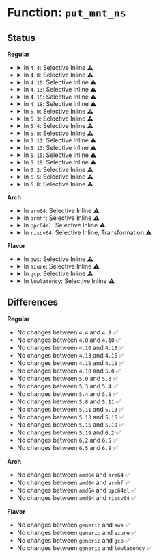 # Function: <code>put_mnt_ns</code>

## Status
<b>Regular</b>
<ul>
<li>
<details>
<summary>In <code>4.4</code>: Selective Inline ⚠️</summary>

```c
void put_mnt_ns(struct mnt_namespace *ns);
```

**Collision:** Unique Global

**Inline:** Selective

**Transformation:** False

**Instances:**

```
In fs/namespace.c (ffffffff812301f0)
Location: fs/namespace.c:3150
Inline: True
Direct callers:
  - kernel/nsproxy.c:create_new_namespaces
  - kernel/nsproxy.c:free_nsproxy
  - fs/namespace.c:mount_subtree
  - fs/namespace.c:mntns_install
  - fs/namespace.c:mntns_put
  - fs/proc_namespace.c:mounts_release
  - fs/proc_namespace.c:mounts_open_common
```
**Symbols:**

```
ffffffff812301f0-ffffffff8123021b: put_mnt_ns (STB_GLOBAL)
```
</details>
</li>
<li>
<details>
<summary>In <code>4.8</code>: Selective Inline ⚠️</summary>

```c
void put_mnt_ns(struct mnt_namespace *ns);
```

**Collision:** Unique Global

**Inline:** Selective

**Transformation:** False

**Instances:**

```
In fs/namespace.c (ffffffff81258880)
Location: fs/namespace.c:3137
Inline: True
Direct callers:
  - kernel/nsproxy.c:free_nsproxy
  - kernel/nsproxy.c:create_new_namespaces
  - fs/namespace.c:mntns_install
  - fs/namespace.c:mntns_put
  - fs/namespace.c:mount_subtree
  - fs/proc_namespace.c:mounts_release
  - fs/proc_namespace.c:mounts_open_common
```
**Symbols:**

```
ffffffff81258880-ffffffff812588ab: put_mnt_ns (STB_GLOBAL)
```
</details>
</li>
<li>
<details>
<summary>In <code>4.10</code>: Selective Inline ⚠️</summary>

```c
void put_mnt_ns(struct mnt_namespace *ns);
```

**Collision:** Unique Global

**Inline:** Selective

**Transformation:** False

**Instances:**

```
In fs/namespace.c (ffffffff8126bd30)
Location: fs/namespace.c:3281
Inline: True
Direct callers:
  - kernel/nsproxy.c:free_nsproxy
  - kernel/nsproxy.c:create_new_namespaces
  - fs/namespace.c:mntns_install
  - fs/namespace.c:mntns_put
  - fs/namespace.c:mount_subtree
  - fs/proc_namespace.c:mounts_release
  - fs/proc_namespace.c:mounts_open_common
```
**Symbols:**

```
ffffffff8126bd30-ffffffff8126bd5b: put_mnt_ns (STB_GLOBAL)
```
</details>
</li>
<li>
<details>
<summary>In <code>4.13</code>: Selective Inline ⚠️</summary>

```c
void put_mnt_ns(struct mnt_namespace *ns);
```

**Collision:** Unique Global

**Inline:** Selective

**Transformation:** False

**Instances:**

```
In fs/namespace.c (ffffffff81279520)
Location: fs/namespace.c:3217
Inline: True
Direct callers:
  - kernel/nsproxy.c:free_nsproxy
  - kernel/nsproxy.c:create_new_namespaces
  - fs/namespace.c:mntns_install
  - fs/namespace.c:mntns_install
  - fs/namespace.c:mntns_put
  - fs/namespace.c:mount_subtree
  - fs/proc_namespace.c:mounts_release
  - fs/proc_namespace.c:mounts_open_common
```
**Symbols:**

```
ffffffff81279520-ffffffff8127954c: put_mnt_ns (STB_GLOBAL)
```
</details>
</li>
<li>
<details>
<summary>In <code>4.15</code>: Selective Inline ⚠️</summary>

```c
void put_mnt_ns(struct mnt_namespace *ns);
```

**Collision:** Unique Global

**Inline:** Selective

**Transformation:** False

**Instances:**

```
In fs/namespace.c (ffffffff8129bf50)
Location: fs/namespace.c:3290
Inline: True
Direct callers:
  - kernel/nsproxy.c:free_nsproxy
  - kernel/nsproxy.c:create_new_namespaces
  - fs/namespace.c:mntns_install
  - fs/namespace.c:mntns_install
  - fs/namespace.c:mntns_put
  - fs/namespace.c:mount_subtree
  - fs/proc_namespace.c:mounts_release
  - fs/proc_namespace.c:mounts_open_common
```
**Symbols:**

```
ffffffff8129bf50-ffffffff8129bf7a: put_mnt_ns (STB_GLOBAL)
```
</details>
</li>
<li>
<details>
<summary>In <code>4.18</code>: Selective Inline ⚠️</summary>

```c
void put_mnt_ns(struct mnt_namespace *ns);
```

**Collision:** Unique Global

**Inline:** Selective

**Transformation:** False

**Instances:**

```
In fs/namespace.c (ffffffff812c2480)
Location: fs/namespace.c:3327
Inline: True
Direct callers:
  - kernel/nsproxy.c:free_nsproxy
  - kernel/nsproxy.c:create_new_namespaces
  - fs/namespace.c:mntns_install
  - fs/namespace.c:mntns_install
  - fs/namespace.c:mntns_put
  - fs/namespace.c:mount_subtree
  - fs/proc_namespace.c:mounts_release
  - fs/proc_namespace.c:mounts_open_common
```
**Symbols:**

```
ffffffff812c2480-ffffffff812c24aa: put_mnt_ns (STB_GLOBAL)
```
</details>
</li>
<li>
<details>
<summary>In <code>5.0</code>: Selective Inline ⚠️</summary>

```c
void put_mnt_ns(struct mnt_namespace *ns);
```

**Collision:** Unique Global

**Inline:** Selective

**Transformation:** False

**Instances:**

```
In fs/namespace.c (ffffffff812d7720)
Location: fs/namespace.c:3299
Inline: True
Direct callers:
  - kernel/nsproxy.c:free_nsproxy
  - kernel/nsproxy.c:create_new_namespaces
  - fs/namespace.c:mntns_install
  - fs/namespace.c:mntns_install
  - fs/namespace.c:mntns_put
  - fs/namespace.c:mount_subtree
  - fs/proc_namespace.c:mounts_release
  - fs/proc_namespace.c:mounts_open_common
```
**Symbols:**

```
ffffffff812d7720-ffffffff812d774a: put_mnt_ns (STB_GLOBAL)
```
</details>
</li>
<li>
<details>
<summary>In <code>5.3</code>: Selective Inline ⚠️</summary>

```c
void put_mnt_ns(struct mnt_namespace *ns);
```

**Collision:** Unique Global

**Inline:** Selective

**Transformation:** False

**Instances:**

```
In fs/namespace.c (ffffffff812f5b80)
Location: fs/namespace.c:3756
Inline: True
Direct callers:
  - kernel/nsproxy.c:free_nsproxy
  - kernel/nsproxy.c:create_new_namespaces
  - fs/namespace.c:mntns_install
  - fs/namespace.c:mntns_install
  - fs/namespace.c:mntns_put
  - fs/namespace.c:mount_subtree
  - fs/proc_namespace.c:mounts_release
  - fs/proc_namespace.c:mounts_open_common
```
**Symbols:**

```
ffffffff812f5b80-ffffffff812f5bad: put_mnt_ns (STB_GLOBAL)
```
</details>
</li>
<li>
<details>
<summary>In <code>5.4</code>: Selective Inline ⚠️</summary>

```c
void put_mnt_ns(struct mnt_namespace *ns);
```

**Collision:** Unique Global

**Inline:** Selective

**Transformation:** False

**Instances:**

```
In fs/namespace.c (ffffffff81307700)
Location: fs/namespace.c:3789
Inline: True
Direct callers:
  - kernel/nsproxy.c:free_nsproxy
  - kernel/nsproxy.c:create_new_namespaces
  - fs/namespace.c:mntns_install
  - fs/namespace.c:mntns_install
  - fs/namespace.c:mntns_put
  - fs/namespace.c:mount_subtree
  - fs/proc_namespace.c:mounts_release
  - fs/proc_namespace.c:mounts_open_common
```
**Symbols:**

```
ffffffff81307700-ffffffff8130772d: put_mnt_ns (STB_GLOBAL)
```
</details>
</li>
<li>
<details>
<summary>In <code>5.8</code>: Selective Inline ⚠️</summary>

```c
void put_mnt_ns(struct mnt_namespace *ns);
```

**Collision:** Unique Global

**Inline:** Selective

**Transformation:** False

**Instances:**

```
In fs/namespace.c (ffffffff81340bb0)
Location: fs/namespace.c:3842
Inline: True
Direct callers:
  - kernel/nsproxy.c:free_nsproxy
  - kernel/nsproxy.c:create_new_namespaces
  - fs/namespace.c:mntns_install
  - fs/namespace.c:mntns_install
  - fs/namespace.c:mntns_put
  - fs/namespace.c:mount_subtree
  - fs/proc_namespace.c:mounts_release
  - fs/proc_namespace.c:mounts_open_common
```
**Symbols:**

```
ffffffff81340bb0-ffffffff81340c1b: put_mnt_ns (STB_GLOBAL)
```
</details>
</li>
<li>
<details>
<summary>In <code>5.11</code>: Selective Inline ⚠️</summary>

```c
void put_mnt_ns(struct mnt_namespace *ns);
```

**Collision:** Unique Global

**Inline:** Selective

**Transformation:** False

**Instances:**

```
In fs/namespace.c (ffffffff8134cc40)
Location: fs/namespace.c:3864
Inline: True
Direct callers:
  - kernel/nsproxy.c:free_nsproxy
  - kernel/nsproxy.c:create_new_namespaces
  - fs/namespace.c:mntns_install
  - fs/namespace.c:mntns_install
  - fs/namespace.c:mntns_put
  - fs/namespace.c:mount_subtree
  - fs/proc_namespace.c:mounts_release
  - fs/proc_namespace.c:mounts_open_common
```
**Symbols:**

```
ffffffff8134cc40-ffffffff8134ccd2: put_mnt_ns (STB_GLOBAL)
```
</details>
</li>
<li>
<details>
<summary>In <code>5.13</code>: Selective Inline ⚠️</summary>

```c
void put_mnt_ns(struct mnt_namespace *ns);
```

**Collision:** Unique Global

**Inline:** Selective

**Transformation:** False

**Instances:**

```
In fs/namespace.c (ffffffff81353820)
Location: fs/namespace.c:4270
Inline: True
Direct callers:
  - kernel/nsproxy.c:free_nsproxy
  - kernel/nsproxy.c:create_new_namespaces
  - fs/namespace.c:mntns_install
  - fs/namespace.c:mntns_install
  - fs/namespace.c:mntns_put
  - fs/namespace.c:mount_subtree
  - fs/proc_namespace.c:mounts_release
  - fs/proc_namespace.c:mounts_open_common
```
**Symbols:**

```
ffffffff81353820-ffffffff813538b2: put_mnt_ns (STB_GLOBAL)
```
</details>
</li>
<li>
<details>
<summary>In <code>5.15</code>: Selective Inline ⚠️</summary>

```c
void put_mnt_ns(struct mnt_namespace *ns);
```

**Collision:** Unique Global

**Inline:** Selective

**Transformation:** False

**Instances:**

```
In fs/namespace.c (ffffffff813a1c70)
Location: fs/namespace.c:4348
Inline: True
Direct callers:
  - kernel/nsproxy.c:free_nsproxy
  - kernel/nsproxy.c:create_new_namespaces
  - fs/namespace.c:mntns_install
  - fs/namespace.c:mntns_install
  - fs/namespace.c:mntns_put
  - fs/namespace.c:mount_subtree
  - fs/proc_namespace.c:mounts_release
  - fs/proc_namespace.c:mounts_open_common
```
**Symbols:**

```
ffffffff813a1c70-ffffffff813a1d02: put_mnt_ns (STB_GLOBAL)
```
</details>
</li>
<li>
<details>
<summary>In <code>5.19</code>: Selective Inline ⚠️</summary>

```c
void put_mnt_ns(struct mnt_namespace *ns);
```

**Collision:** Unique Global

**Inline:** Selective

**Transformation:** False

**Instances:**

```
In fs/namespace.c (ffffffff814256d0)
Location: fs/namespace.c:4441
Inline: True
Direct callers:
  - kernel/nsproxy.c:free_nsproxy
  - kernel/nsproxy.c:create_new_namespaces
  - fs/namespace.c:mntns_install
  - fs/namespace.c:mntns_install
  - fs/namespace.c:mntns_put
  - fs/namespace.c:mount_subtree
  - fs/proc_namespace.c:mounts_release
  - fs/proc_namespace.c:mounts_open_common
```
**Symbols:**

```
ffffffff814256d0-ffffffff8142577a: put_mnt_ns (STB_GLOBAL)
```
</details>
</li>
<li>
<details>
<summary>In <code>6.2</code>: Selective Inline ⚠️</summary>

```c
void put_mnt_ns(struct mnt_namespace *ns);
```

**Collision:** Unique Global

**Inline:** Selective

**Transformation:** False

**Instances:**

```
In fs/namespace.c (ffffffff814b1e80)
Location: fs/namespace.c:4550
Inline: True
Direct callers:
  - kernel/nsproxy.c:free_nsproxy
  - kernel/nsproxy.c:create_new_namespaces
  - fs/namespace.c:mntns_install
  - fs/namespace.c:mntns_install
  - fs/namespace.c:mntns_put
  - fs/namespace.c:mount_subtree
  - fs/proc_namespace.c:mounts_release
  - fs/proc_namespace.c:mounts_open_common
```
**Symbols:**

```
ffffffff814b1e80-ffffffff814b1f2a: put_mnt_ns (STB_GLOBAL)
```
</details>
</li>
<li>
<details>
<summary>In <code>6.5</code>: Selective Inline ⚠️</summary>

```c
void put_mnt_ns(struct mnt_namespace *ns);
```

**Collision:** Unique Global

**Inline:** Selective

**Transformation:** False

**Instances:**

```
In fs/namespace.c (ffffffff814e6ed0)
Location: fs/namespace.c:4742
Inline: True
Direct callers:
  - kernel/nsproxy.c:free_nsproxy
  - kernel/nsproxy.c:create_new_namespaces
  - fs/namespace.c:mntns_install
  - fs/namespace.c:mntns_install
  - fs/namespace.c:mntns_put
  - fs/namespace.c:mount_subtree
  - fs/proc_namespace.c:mounts_release
  - fs/proc_namespace.c:mounts_open_common
```
**Symbols:**

```
ffffffff814e6ed0-ffffffff814e6f7a: put_mnt_ns (STB_GLOBAL)
```
</details>
</li>
<li>
<details>
<summary>In <code>6.8</code>: Selective Inline ⚠️</summary>

```c
void put_mnt_ns(struct mnt_namespace *ns);
```

**Collision:** Unique Global

**Inline:** Selective

**Transformation:** False

**Instances:**

```
In fs/namespace.c (ffffffff8151ad70)
Location: fs/namespace.c:5197
Inline: True
Direct callers:
  - kernel/nsproxy.c:free_nsproxy
  - kernel/nsproxy.c:create_new_namespaces
  - fs/namespace.c:mntns_install
  - fs/namespace.c:mntns_install
  - fs/namespace.c:mntns_put
  - fs/namespace.c:mount_subtree
  - fs/proc_namespace.c:mounts_release
  - fs/proc_namespace.c:mounts_open_common
```
**Symbols:**

```
ffffffff8151ad70-ffffffff8151ae1a: put_mnt_ns (STB_GLOBAL)
```
</details>
</li>
</ul>
<b>Arch</b>
<ul>
<li>
<details>
<summary>In <code>arm64</code>: Selective Inline ⚠️</summary>

```c
void put_mnt_ns(struct mnt_namespace *ns);
```

**Collision:** Unique Global

**Inline:** Selective

**Transformation:** False

**Instances:**

```
In fs/namespace.c (ffff8000103bab48)
Location: fs/namespace.c:3789
Inline: True
Direct callers:
  - kernel/nsproxy.c:free_nsproxy
  - kernel/nsproxy.c:create_new_namespaces
  - fs/namespace.c:mntns_install
  - fs/namespace.c:mntns_install
  - fs/namespace.c:mntns_put
  - fs/namespace.c:mount_subtree
  - fs/proc_namespace.c:mounts_release
  - fs/proc_namespace.c:mounts_open_common
```
**Symbols:**

```
ffff8000103bab48-ffff8000103baba8: put_mnt_ns (STB_GLOBAL)
```
</details>
</li>
<li>
<details>
<summary>In <code>armhf</code>: Selective Inline ⚠️</summary>

```c
void put_mnt_ns(struct mnt_namespace *ns);
```

**Collision:** Unique Global

**Inline:** Selective

**Transformation:** False

**Instances:**

```
In fs/namespace.c (c05988d4)
Location: fs/namespace.c:3789
Inline: True
Direct callers:
  - kernel/nsproxy.c:free_nsproxy
  - kernel/nsproxy.c:create_new_namespaces
  - fs/namespace.c:mntns_install
  - fs/namespace.c:mntns_install
  - fs/namespace.c:mntns_put
  - fs/namespace.c:mount_subtree
  - fs/proc_namespace.c:mounts_release
  - fs/proc_namespace.c:mounts_open_common
```
**Symbols:**

```
c05988d4-c059892c: put_mnt_ns (STB_GLOBAL)
```
</details>
</li>
<li>
<details>
<summary>In <code>ppc64el</code>: Selective Inline ⚠️</summary>

```c
void put_mnt_ns(struct mnt_namespace *ns);
```

**Collision:** Unique Global

**Inline:** Selective

**Transformation:** False

**Instances:**

```
In fs/namespace.c (c0000000004b8410)
Location: fs/namespace.c:3789
Inline: True
Direct callers:
  - kernel/nsproxy.c:free_nsproxy
  - kernel/nsproxy.c:create_new_namespaces
  - fs/namespace.c:mntns_install
  - fs/namespace.c:mntns_install
  - fs/namespace.c:mntns_put
  - fs/namespace.c:mount_subtree
  - fs/proc_namespace.c:mounts_release
  - fs/proc_namespace.c:mounts_open_common
```
**Symbols:**

```
c0000000004b8410-c0000000004b847c: put_mnt_ns (STB_GLOBAL)
```
</details>
</li>
<li>
<details>
<summary>In <code>riscv64</code>: Selective Inline, Transformation ⚠️</summary>

```c
void put_mnt_ns(struct mnt_namespace *ns);
```

**Collision:** Unique Global

**Inline:** Selective

**Transformation:** True

**Instances:**

```
In fs/namespace.c (ffffffe00027ac92)
Location: fs/namespace.c:3789
Inline: True
Inline callers:
  - fs/namespace.c:mntns_install
  - fs/namespace.c:mntns_install
  - fs/namespace.c:mntns_put
  - fs/namespace.c:mount_subtree
Direct callers:
  - kernel/nsproxy.c:free_nsproxy
  - kernel/nsproxy.c:create_new_namespaces
  - fs/namespace.c:mntns_install
  - fs/namespace.c:mntns_install
  - fs/namespace.c:mntns_put
  - fs/namespace.c:mount_subtree
  - fs/proc_namespace.c:mounts_release
  - fs/proc_namespace.c:mounts_open_common
```
**Symbols:**

```
ffffffe00027aac0-ffffffe00027aaf8: put_mnt_ns.part.0 (STB_LOCAL)
ffffffe00027cf6e-ffffffe00027cfb0: put_mnt_ns (STB_GLOBAL)
```
</details>
</li>
</ul>
<b>Flavor</b>
<ul>
<li>
<details>
<summary>In <code>aws</code>: Selective Inline ⚠️</summary>

```c
void put_mnt_ns(struct mnt_namespace *ns);
```

**Collision:** Unique Global

**Inline:** Selective

**Transformation:** False

**Instances:**

```
In fs/namespace.c (ffffffff812ffce0)
Location: fs/namespace.c:3789
Inline: True
Direct callers:
  - kernel/nsproxy.c:free_nsproxy
  - kernel/nsproxy.c:create_new_namespaces
  - fs/namespace.c:mntns_install
  - fs/namespace.c:mntns_install
  - fs/namespace.c:mntns_put
  - fs/namespace.c:mount_subtree
  - fs/proc_namespace.c:mounts_release
  - fs/proc_namespace.c:mounts_open_common
```
**Symbols:**

```
ffffffff812ffce0-ffffffff812ffd0d: put_mnt_ns (STB_GLOBAL)
```
</details>
</li>
<li>
<details>
<summary>In <code>azure</code>: Selective Inline ⚠️</summary>

```c
void put_mnt_ns(struct mnt_namespace *ns);
```

**Collision:** Unique Global

**Inline:** Selective

**Transformation:** False

**Instances:**

```
In fs/namespace.c (ffffffff812f0900)
Location: fs/namespace.c:3789
Inline: True
Direct callers:
  - kernel/nsproxy.c:free_nsproxy
  - kernel/nsproxy.c:create_new_namespaces
  - fs/namespace.c:mntns_install
  - fs/namespace.c:mntns_install
  - fs/namespace.c:mntns_put
  - fs/namespace.c:mount_subtree
  - fs/proc_namespace.c:mounts_release
  - fs/proc_namespace.c:mounts_open_common
```
**Symbols:**

```
ffffffff812f0900-ffffffff812f092d: put_mnt_ns (STB_GLOBAL)
```
</details>
</li>
<li>
<details>
<summary>In <code>gcp</code>: Selective Inline ⚠️</summary>

```c
void put_mnt_ns(struct mnt_namespace *ns);
```

**Collision:** Unique Global

**Inline:** Selective

**Transformation:** False

**Instances:**

```
In fs/namespace.c (ffffffff812fdad0)
Location: fs/namespace.c:3789
Inline: True
Direct callers:
  - kernel/nsproxy.c:free_nsproxy
  - kernel/nsproxy.c:create_new_namespaces
  - fs/namespace.c:mntns_install
  - fs/namespace.c:mntns_install
  - fs/namespace.c:mntns_put
  - fs/namespace.c:mount_subtree
  - fs/proc_namespace.c:mounts_release
  - fs/proc_namespace.c:mounts_open_common
```
**Symbols:**

```
ffffffff812fdad0-ffffffff812fdafd: put_mnt_ns (STB_GLOBAL)
```
</details>
</li>
<li>
<details>
<summary>In <code>lowlatency</code>: Selective Inline ⚠️</summary>

```c
void put_mnt_ns(struct mnt_namespace *ns);
```

**Collision:** Unique Global

**Inline:** Selective

**Transformation:** False

**Instances:**

```
In fs/namespace.c (ffffffff8130ee10)
Location: fs/namespace.c:3789
Inline: True
Direct callers:
  - kernel/nsproxy.c:free_nsproxy
  - kernel/nsproxy.c:create_new_namespaces
  - fs/namespace.c:mntns_install
  - fs/namespace.c:mntns_install
  - fs/namespace.c:mntns_put
  - fs/namespace.c:mount_subtree
  - fs/proc_namespace.c:mounts_release
  - fs/proc_namespace.c:mounts_open_common
```
**Symbols:**

```
ffffffff8130ee10-ffffffff8130ee3d: put_mnt_ns (STB_GLOBAL)
```
</details>
</li>
</ul>

## Differences
<b>Regular</b>
<ul>
<li>
No changes between <code>4.4</code> and <code>4.8</code> ✅
</li>
<li>
No changes between <code>4.8</code> and <code>4.10</code> ✅
</li>
<li>
No changes between <code>4.10</code> and <code>4.13</code> ✅
</li>
<li>
No changes between <code>4.13</code> and <code>4.15</code> ✅
</li>
<li>
No changes between <code>4.15</code> and <code>4.18</code> ✅
</li>
<li>
No changes between <code>4.18</code> and <code>5.0</code> ✅
</li>
<li>
No changes between <code>5.0</code> and <code>5.3</code> ✅
</li>
<li>
No changes between <code>5.3</code> and <code>5.4</code> ✅
</li>
<li>
No changes between <code>5.4</code> and <code>5.8</code> ✅
</li>
<li>
No changes between <code>5.8</code> and <code>5.11</code> ✅
</li>
<li>
No changes between <code>5.11</code> and <code>5.13</code> ✅
</li>
<li>
No changes between <code>5.13</code> and <code>5.15</code> ✅
</li>
<li>
No changes between <code>5.15</code> and <code>5.19</code> ✅
</li>
<li>
No changes between <code>5.19</code> and <code>6.2</code> ✅
</li>
<li>
No changes between <code>6.2</code> and <code>6.5</code> ✅
</li>
<li>
No changes between <code>6.5</code> and <code>6.8</code> ✅
</li>
</ul>
<b>Arch</b>
<ul>
<li>
No changes between <code>amd64</code> and <code>arm64</code> ✅
</li>
<li>
No changes between <code>amd64</code> and <code>armhf</code> ✅
</li>
<li>
No changes between <code>amd64</code> and <code>ppc64el</code> ✅
</li>
<li>
No changes between <code>amd64</code> and <code>riscv64</code> ✅
</li>
</ul>
<b>Flavor</b>
<ul>
<li>
No changes between <code>generic</code> and <code>aws</code> ✅
</li>
<li>
No changes between <code>generic</code> and <code>azure</code> ✅
</li>
<li>
No changes between <code>generic</code> and <code>gcp</code> ✅
</li>
<li>
No changes between <code>generic</code> and <code>lowlatency</code> ✅
</li>
</ul>
